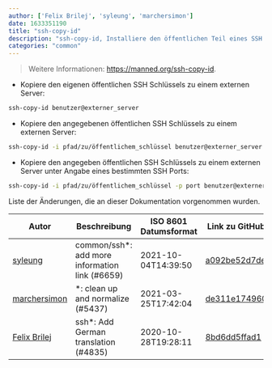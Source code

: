 ```yaml
---
author: ['Felix Brilej', 'syleung', 'marchersimon']
date: 1633351190
title: "ssh-copy-id"
description: "ssh-copy-id, Installiere den öffentlichen Teil eines SSH Schlüssels in der `authorized_keys` Datei auf einem externen Server."
categories: "common"
---
```

> Weitere Informationen: <https://manned.org/ssh-copy-id>.

- Kopiere den eigenen öffentlichen SSH Schlüssels zu einem externen Server:

```bash
ssh-copy-id benutzer@externer_server
```

- Kopiere den angegebenen öffentlichen SSH Schlüssels zu einem externen Server:

```bash
ssh-copy-id -i pfad/zu/öffentlichem_schlüssel benutzer@externer_server
```

- Kopiere den angegeben öffentlichen SSH Schlüssels zu einem externen Server unter Angabe eines bestimmten SSH Ports:

```bash
ssh-copy-id -i pfad/zu/öffentlichem_schlüssel -p port benutzer@externer_server
```
Liste der Änderungen, die an dieser Dokumentation vorgenommen wurden.


Autor | Beschreibung | ISO 8601 Datumsformat | Link zu GitHub
------|-----|-----|-----
[syleung](mailto:syleung@users.noreply.github.com) | common/ssh*: add more information link (#6659) | 2021-10-04T14:39:50 | [a092be52d7de](https://github.com/tldr-pages/tldr/commit/a092be52d7ded26ec56154160c90900c6338e76d)
[marchersimon](mailto:50295997+marchersimon@users.noreply.github.com) | *: clean up and normalize (#5437) | 2021-03-25T17:42:04 | [de311e174960](https://github.com/tldr-pages/tldr/commit/de311e17496083a7f805793ef228995ecc7e8c97)
[Felix Brilej](mailto:11775168+flyck@users.noreply.github.com) | ssh*: Add German translation (#4835) | 2020-10-28T19:28:11 | [8bd6dd5ffad1](https://github.com/tldr-pages/tldr/commit/8bd6dd5ffad1ed34653270c3ebbed2387c41beac)

